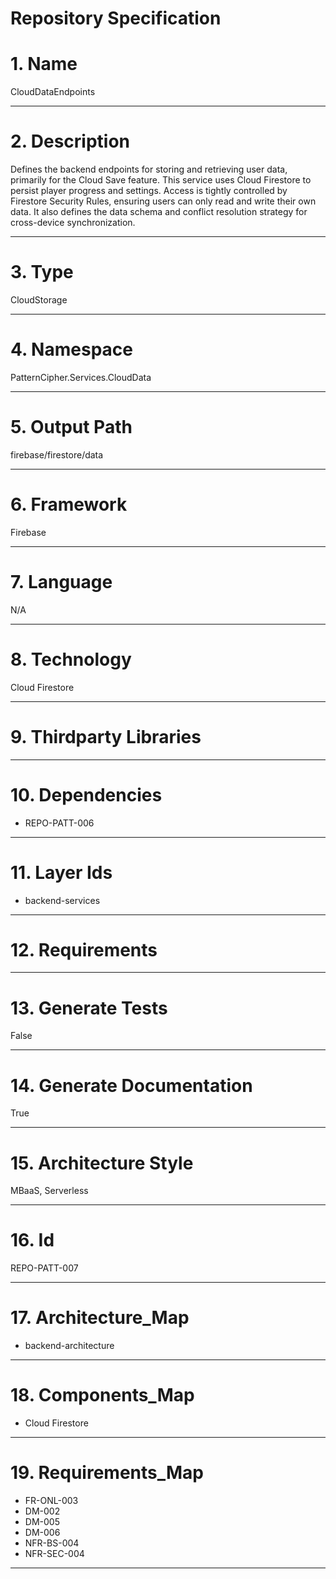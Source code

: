 # Repository Specification

# 1. Name
CloudDataEndpoints


---

# 2. Description
Defines the backend endpoints for storing and retrieving user data, primarily for the Cloud Save feature. This service uses Cloud Firestore to persist player progress and settings. Access is tightly controlled by Firestore Security Rules, ensuring users can only read and write their own data. It also defines the data schema and conflict resolution strategy for cross-device synchronization.


---

# 3. Type
CloudStorage


---

# 4. Namespace
PatternCipher.Services.CloudData


---

# 5. Output Path
firebase/firestore/data


---

# 6. Framework
Firebase


---

# 7. Language
N/A


---

# 8. Technology
Cloud Firestore


---

# 9. Thirdparty Libraries



---

# 10. Dependencies

- REPO-PATT-006


---

# 11. Layer Ids

- backend-services


---

# 12. Requirements



---

# 13. Generate Tests
False


---

# 14. Generate Documentation
True


---

# 15. Architecture Style
MBaaS, Serverless


---

# 16. Id
REPO-PATT-007


---

# 17. Architecture_Map

- backend-architecture


---

# 18. Components_Map

- Cloud Firestore


---

# 19. Requirements_Map

- FR-ONL-003
- DM-002
- DM-005
- DM-006
- NFR-BS-004
- NFR-SEC-004


---

